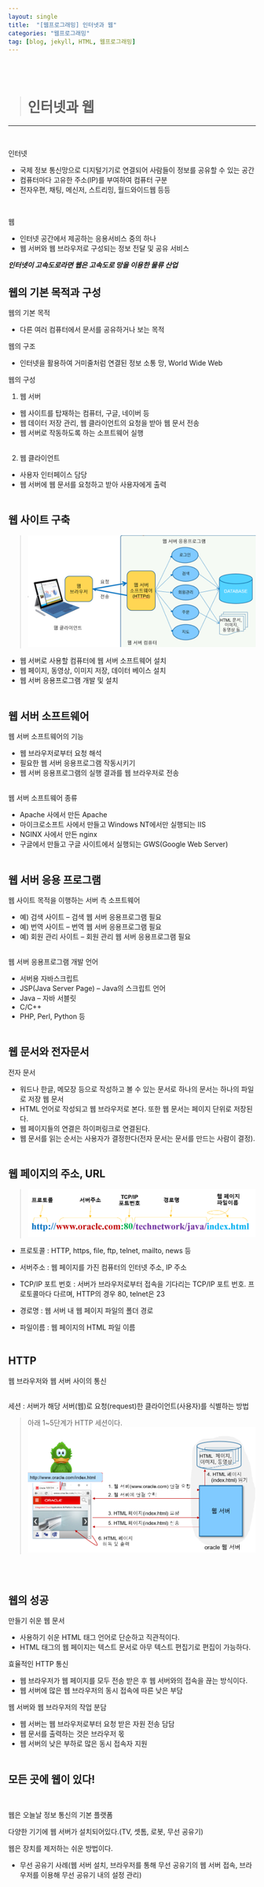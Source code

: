 ```yaml
---
layout: single
title:  "[웹프로그래밍] 인터넷과 웹"
categories: "웹프로그래밍"
tag: [blog, jekyll, HTML, 웹프로그래밍]
---
```

<br><br>


># 인터넷과 웹
***
<br>

인터넷
- 국제 정보 통신망으로 디지털기기로 연결되어 사람들이 정보를 공유할 수 있는 공간
- 컴퓨터마다 고유한 주소(IP)를 부여하여 컴퓨터 구분
- 전자우편, 채팅, 메신저, 스트리밍, 월드와이드웹 등등
<br>

웹
- 인터넷 공간에서 제공하는 응용서비스 중의 하나
- 웹 서버와 웹 브라우저로 구성되는 정보 전달 및 공유 서비스

***인터넷이 고속도로라면 웹은 고속도로 망을 이용한 물류 산업***

## 웹의 기본 목적과 구성

웹의 기본 목적
- 다른 여러 컴퓨터에서 문서를 공유하거나 보는 목적

웹의 구조
- 인터넷을 활용하여 거미줄처럼 연결된 정보 소통 망, World Wide Web

웹의 구성
1. 웹 서버
- 웹 사이트를 탑재하는 컴퓨터, 구글, 네이버 등
- 웹 데이터 저장 관리, 웹 클라이언트의 요청을 받아 웹 문서 전송
- 웹 서버로 작동하도록 하는 소프트웨어 실행
<br><br>

2. 웹 클라이언트
- 사용자 인터페이스 담당
- 웹 서버에 웹 문서를 요청하고 받아 사용자에게 출력
<br><br>

## 웹 사이트 구축
>![](/images/webp_1.png)
 
- 웹 서버로 사용할 컴퓨터에 웹 서버 소프트웨어 설치
- 웹 페이지, 동영상, 이미지 저장, 데이터 베이스 설치
- 웹 서버 응용프로그램 개발 및 설치
<br><br>

## 웹 서버 소프트웨어

웹 서버 소프트웨어의 기능
- 웹 브라우저로부터 요청 해석
- 필요한 웹 서버 응용프로그램 작동시키기
- 웹 서버 응용프로그램의 실행 결과를 웹 브라우저로 전송
<br><br>

웹 서버 소프트웨어 종류
- Apache 사에서 만든 Apache
- 마이크로소프트 사에서 만들고 Windows NT에서만 실행되는 IIS
- NGINX 사에서 만든 nginx
- 구글에서 만들고 구글 사이트에서 실행되는 GWS(Google Web Server)
<br><br>

## 웹 서버 응용 프로그램

웹 사이트 목적을 이행하는 서버 측 소프트웨어
- 예) 검색 사이트 – 검색 웹 서버 응용프로그램 필요
- 예) 번역 사이트 – 번역 웹 서버 응용프로그램 필요
- 예) 회원 관리 사이트 – 회원 관리 웹 서버 응용프로그램 필요
<br><br>

웹 서버 응용프로그램 개발 언어
- 서버용 자바스크립트
- JSP(Java Server Page) – Java의 스크립트 언어
- Java – 자바 서블릿
- C/C++
- PHP, Perl, Python 등
<br><br>

## 웹 문서와 전자문서

전자 문서
- 워드나 한글, 메모장 등으로 작성하고 볼 수 있는 문서로 하나의 문서는 하나의 파일로 저장
웹 문서
- HTML 언어로 작성되고 웹 브라우저로 본다. 또한 웹 문서는 페이지 단위로 저장된다.
- 웹 페이지들의 연결은 하이퍼링크로 연결된다.
- 웹 문서를 읽는 순서는 사용자가 결정한다(전자 문서는 문서를 만드는 사람이 결정).
<br><br>

## 웹 페이지의 주소, URL

>![](/images/webp_2.png)

 
-	프로토콜 : HTTP, https, file, ftp, telnet, mailto, news 등 

-	서버주소 : 웹 페이지를 가진 컴퓨터의 인터넷 주소, IP 주소

-	TCP/IP 포트 번호 : 서버가 브라우저로부터 접속을 기다리는 TCP/IP 포트 번호. 프로토콜마다 다르며, HTTP의 경우 80, telnet은 23

-	경로명 : 웹 서버 내 웹 페이지 파일의 폴더 경로

-	파일이름 : 웹 페이지의 HTML 파일 이름
<br><br>

## HTTP
웹 브라우저와 웹 서버 사이의 통신
<br><br>

세션 : 서버가 해당 서버(웹)로 요청(request)한 클라이언트(사용자)를 식별하는 방법
> 아래 1~5단계가 HTTP 세션이다.
>![](/images/webp_3.png)
 
<br><br>

## 웹의 성공
만들기 쉬운 웹 문서
- 사용하기 쉬운 HTML 태그 언어로 단순하고 직관적이다.
- HTML 태그의 웹 페이지는 텍스트 문서로 아무 텍스트 편집기로 편집이 가능하다.

효율적인 HTTP 통신
- 웹 브라우저가 웹 페이지를 모두 전송 받은 후 웹 서버와의 접속을 끊는 방식이다.
- 웹 서버에 많은 웹 브라우저의 동시 접속에 따른 낮은 부담

웹 서버와 웹 브라우저의 작업 분담
- 웹 서버는 웹 브라우저로부터 요청 받은 자원 전송 담담
- 웹 문서를 출력하는 것은 브라우저 몫
- 웹 서버의 낮은 부하로 많은 동시 접속자 지원
<br><br>

## 모든 곳에 웹이 있다!
<br>

웹은 오늘날 정보 통신의 기본 플랫폼

다양한 기기에 웹 서버가 설치되어있다.(TV, 셋톰, 로봇, 무선 공유기)

웹은 장치를 제저하는 쉬운 방법이다.
- 무선 공유기 사례(웹 서버 설치, 브라우저를 통해 무선 공유기의 웹 서버 접속, 브라우저를 이용해 무선 공유기 내의 설정 관리)
